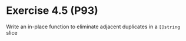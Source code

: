 # Exercise 4.5 (P93)

Write an in-place function to eliminate adjacent duplicates in a `[]string` slice
